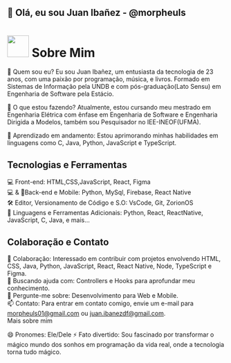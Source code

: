 ## 👋 Olá, eu sou Juan Ibañez - @morpheuls
<h1 algin="left"> <img src="https://raw.githubusercontent.com/jakeliny/jakeliny/master/images/cat-gif.gif" width="50"> Sobre Mim </h1>

🌟 Quem sou eu? Eu sou Juan Ibañez, um entusiasta da tecnologia de 23 anos, com uma paixão por programação, música, e livros. Formado em Sistemas de Informação pela UNDB e com pós-graduação(Lato Sensu) em Engenharia de Software pela Estácio.

🔭 O que estou fazendo? Atualmente, estou cursando meu mestrado em Engenharia Elétrica com ênfase em Engenharia de Software e Engenharia Dirigida a Modelos, também sou Pesquisador no IEE-INEOF(UFMA).

🌱 Aprendizado em andamento: Estou aprimorando minhas habilidades em linguagens como C, Java, Python, JavaScript e TypeScript.

## Tecnologias e Ferramentas

💻 Front-end: 
HTML,CSS,JavaScript, React, Figma <br/>
💻 & 📱Back-end e Mobile: Python, MySql, Firebase, React Native <br/>
🛠️ Editor, Versionamento de Código e S.O: VsCode, Git, ZorionOS <br/>
🚀 Linguagens e Ferramentas Adicionais: Python, React, ReactNative, JavaScript, C, Java, e mais... <br/>

## Colaboração e Contato

👯 Colaboração: Interessado em contribuir com projetos envolvendo HTML, CSS, Java, Python, JavaScript, React, React Native, Node, TypeScript e Figma. <br/>
🤔 Buscando ajuda com: Controllers e Hooks para aprofundar meu conhecimento. <br/>
💬 Pergunte-me sobre: Desenvolvimento para Web e Mobile. <br/>
📫 Contato: Para entrar em contato comigo, envie um e-mail para morpheuls01@gmail.com ou juan.ibanezdf@gmail.com. <br/>
Mais sobre mim

😄 Pronomes: Ele/Dele
⚡ Fato divertido: Sou fascinado por transformar o mágico mundo dos sonhos em programação da vida real, onde a tecnologia torna tudo mágico.

<!-- a imagem foi animada do gatinho veio de: https://raw.githubusercontent.com/jakeliny/jakeliny/master/images/cat-gif.gif--> 
